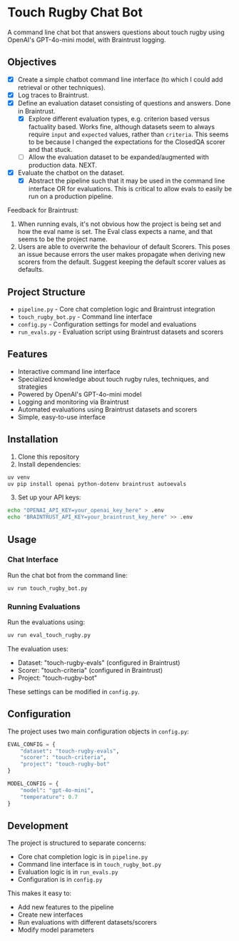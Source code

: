 # Touch Rugby Chat Bot

A command line chat bot that answers questions about touch rugby using OpenAI's GPT-4o-mini model, with Braintrust logging.

## Objectives

- [x] Create a simple chatbot command line interface (to which I could add retrieval or other techniques).
- [x] Log traces to Braintrust.
- [x] Define an evaluation dataset consisting of questions and answers. Done in Braintrust.
    - [x] Explore different evaluation types, e.g. criterion based versus factuality based. Works fine, although datasets seem to always require `input` and `expected` values, rather than `criteria`. This seems to be because I changed the expectations for the ClosedQA scorer and that stuck.
    - [ ] Allow the evaluation dataset to be expanded/augmented with production data. NEXT.
- [x] Evaluate the chatbot on the dataset.
    - [x] Abstract the pipeline such that it may be used in the command line interface OR for evaluations. This is critical to allow evals to easily be run on a production pipeline.

Feedback for Braintrust:
1. When running evals, it's not obvious how the project is being set and how the eval name is set. The Eval class expects a name, and that seems to be the project name.
2. Users are able to overwrite the behaviour of default Scorers. This poses an issue because errors the user makes propagate when deriving new scorers from the default. Suggest keeping the default scorer values as defaults.

## Project Structure

- `pipeline.py` - Core chat completion logic and Braintrust integration
- `touch_rugby_bot.py` - Command line interface
- `config.py` - Configuration settings for model and evaluations
- `run_evals.py` - Evaluation script using Braintrust datasets and scorers

## Features

- Interactive command line interface
- Specialized knowledge about touch rugby rules, techniques, and strategies
- Powered by OpenAI's GPT-4o-mini model
- Logging and monitoring via Braintrust
- Automated evaluations using Braintrust datasets and scorers
- Simple, easy-to-use interface

## Installation

1. Clone this repository
2. Install dependencies:
```bash
uv venv
uv pip install openai python-dotenv braintrust autoevals
```

3. Set up your API keys:
```bash
echo "OPENAI_API_KEY=your_openai_key_here" > .env
echo "BRAINTRUST_API_KEY=your_braintrust_key_here" >> .env
```

## Usage

### Chat Interface

Run the chat bot from the command line:
```bash
uv run touch_rugby_bot.py
```

### Running Evaluations

Run the evaluations using:
```bash
uv run eval_touch_rugby.py
```

The evaluation uses:
- Dataset: "touch-rugby-evals" (configured in Braintrust)
- Scorer: "touch-criteria" (configured in Braintrust)
- Project: "touch-rugby-bot"

These settings can be modified in `config.py`.

## Configuration

The project uses two main configuration objects in `config.py`:

```python
EVAL_CONFIG = {
    "dataset": "touch-rugby-evals",
    "scorer": "touch-criteria",
    "project": "touch-rugby-bot"
}

MODEL_CONFIG = {
    "model": "gpt-4o-mini",
    "temperature": 0.7
}
```

## Development

The project is structured to separate concerns:
- Core chat completion logic is in `pipeline.py`
- Command line interface is in `touch_rugby_bot.py`
- Evaluation logic is in `run_evals.py`
- Configuration is in `config.py`

This makes it easy to:
- Add new features to the pipeline
- Create new interfaces
- Run evaluations with different datasets/scorers
- Modify model parameters
